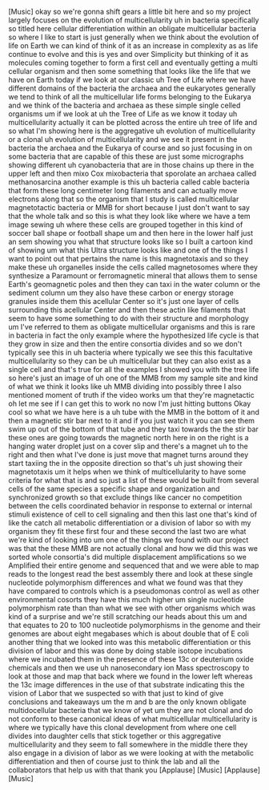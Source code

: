 [Music] okay so we're gonna shift gears a little bit here and so my project largely focuses on the evolution of multicellularity uh in bacteria specifically so titled here cellular differentiation within an obligate multicellular bacteria so where I like to start is just generally when we think about the evolution of life on Earth we can kind of think of it as an increase in complexity as as life continue to evolve and this is yes and over Simplicity but thinking of it as molecules coming together to form a first cell and eventually getting a multi cellular organism and then some something that looks like the life that we have on Earth today if we look at our classic uh Tree of Life where we have different domains of the bacteria the archaea and the eukaryotes generally we tend to think of all the multicellular life forms belonging to the Eukarya and we think of the bacteria and archaea as these simple single celled organisms um if we look at uh the Tree of Life as we know it today uh multicellularity actually it can be plotted across the entire uh tree of life and so what I'm showing here is the aggregative uh evolution of multicellularity or a clonal uh evolution of multicellularity and we see it present in the bacteria the archaea and the Eukarya of course and so just focusing in on some bacteria that are capable of this these are just some micrographs showing different uh cyanobacteria that are in those chains up there in the upper left and then mixo Cox mixobacteria that sporolate an archaea called methanosarcina another example is this uh bacteria called cable bacteria that form these long centimeter long filaments and can actually move electrons along that so the organism that I study is called multicellular magnetotactic bacteria or MMB for short because I just don't want to say that the whole talk and so this is what they look like where we have a tem image sewing uh where these cells are grouped together in this kind of soccer ball shape or football shape um and then here in the lower half just an sem showing you what that structure looks like so I built a cartoon kind of showing um what this Ultra structure looks like and one of the things I want to point out that pertains the name is this magnetotaxis and so they make these uh organelles inside the cells called magnetosomes where they synthesize a Paramount or ferromagnetic mineral that allows them to sense Earth's geomagnetic poles and then they can taxi in the water column or the sediment column um they also have these carbon or energy storage granules inside them this acellular Center so it's just one layer of cells surrounding this acellular Center and then these actin like filaments that seem to have some something to do with their structure and morphology um I've referred to them as obligate multicellular organisms and this is rare in bacteria in fact the only example where the hypothesized life cycle is that they grow in size and then the entire consortia divides and so we don't typically see this in uh bacteria where typically we see this this facultative multicellularity so they can be uh multicellular but they can also exist as a single cell and that's true for all the examples I showed you with the tree life so here's just an image of uh one of the MMB from my sample site and kind of what we think it looks like uh MMB dividing into possibly three I also mentioned moment of truth if the video works um that they're magnetactic oh let me see if I can get this to work no now I'm just hitting buttons Okay cool so what we have here is a uh tube with the MMB in the bottom of it and then a magnetic stir bar next to it and if you just watch it you can see them swim up out of the bottom of that tube and they taxi towards the the stir bar these ones are going towards the magnetic north here in on the right is a hanging water droplet just on a cover slip and there's a magnet uh to the right and then what I've done is just move that magnet turns around they start taxiing the in the opposite direction so that's uh just showing their magnetotaxis um it helps when we think of multicellularity to have some criteria for what that is and so just a list of these would be built from several cells of the same species a specific shape and organization and synchronized growth so that exclude things like cancer no competition between the cells coordinated behavior in response to external or internal stimuli existence of cell to cell signaling and then this last one that's kind of like the catch all metabolic differentiation or a division of labor so with my organism they fit these first four and these second the last two are what we're kind of looking into um one of the things we found with our project was that the these MMB are not actually clonal and how we did this was we sorted whole consortia's did multiple displacement amplifications so we Amplified their entire genome and sequenced that and we were able to map reads to the longest read the best assembly there and look at these single nucleotide polymorphism differences and what we found was that they have compared to controls which is a pseudomonas control as well as other environmental cosorts they have this much higher um single nucleotide polymorphism rate than than what we see with other organisms which was kind of a surprise and we're still scratching our heads about this um and that equates to 20 to 100 nucleotide polymorphisms in the genome and their genomes are about eight megabases which is about double that of E coli another thing that we looked into was this metabolic differentiation or this division of labor and this was done by doing stable isotope incubations where we incubated them in the presence of these 13c or deuterium oxide chemicals and then we use uh nanosecondary ion Mass spectroscopy to look at those and map that back where we found in the lower left whereas the 13c image differences in the use of that substrate indicating this the vision of Labor that we suspected so with that just to kind of give conclusions and takeaways um the m and b are the only known obligate multidocellular bacteria that we know of yet um they are not clonal and do not conform to these canonical ideas of what multicellular multicellularity is where we typically have this clonal development from where one cell divides into daughter cells that stick together or this aggregative multicellularity and they seem to fall somewhere in the middle there they also engage in a division of labor as we were looking at with the metabolic differentiation and then of course just to think the lab and all the collaborators that help us with that thank you [Applause] [Music] [Applause] [Music]
